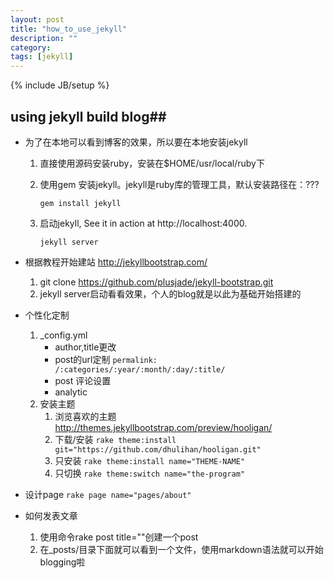 ```yaml
---
layout: post
title: "how_to_use_jekyll"
description: ""
category: 
tags: [jekyll]
---
```

{% include JB/setup %}

## using jekyll build blog##

- 为了在本地可以看到博客的效果，所以要在本地安装jekyll
    1. 直接使用源码安装ruby，安装在$HOME/usr/local/ruby下
    2. 使用gem 安装jekyll。jekyll是ruby库的管理工具，默认安装路径在：???
        
        `gem install jekyll`
    3. 启动jekyll, See it in action at http://localhost:4000.
          
        `jekyll server`

- 根据教程开始建站 http://jekyllbootstrap.com/
    1. git clone https://github.com/plusjade/jekyll-bootstrap.git
    2. jekyll server启动看看效果，个人的blog就是以此为基础开始搭建的

- 个性化定制
    1. _config.yml
        - author,title更改
        - post的url定制
            `permalink: /:categories/:year/:month/:day/:title/` 
        - post 评论设置
        - analytic 
    2. 安装主题
        1. 浏览喜欢的主题 http://themes.jekyllbootstrap.com/preview/hooligan/
        2. 下载/安装 
              `rake theme:install git="https://github.com/dhulihan/hooligan.git"`
        3. 只安装 
              `rake theme:install name="THEME-NAME"`
        4. 只切换
              `rake theme:switch name="the-program"`
- 设计page
    `rake page name="pages/about" `

- 如何发表文章
    1. 使用命令rake post title=""创建一个post
    2. 在_posts/目录下面就可以看到一个文件，使用markdown语法就可以开始blogging啦


